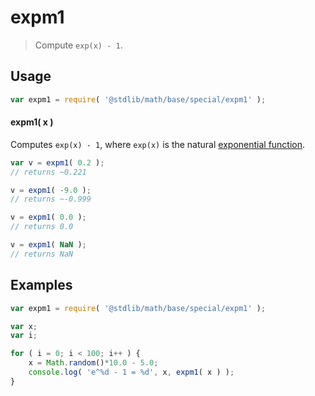 expm1
===

> Compute `exp(x) - 1`.

<!-- <usage> -->
## Usage

``` javascript
var expm1 = require( '@stdlib/math/base/special/expm1' );
```

#### expm1( x )

Computes `exp(x) - 1`, where `exp(x)` is the natural [exponential function][exponential-function].

``` javascript
var v = expm1( 0.2 );
// returns ~0.221

v = expm1( -9.0 );
// returns ~-0.999

v = expm1( 0.0 );
// returns 0.0

v = expm1( NaN );
// returns NaN
```

<!-- </usage> -->

<!-- <examples> -->
## Examples

``` javascript
var expm1 = require( '@stdlib/math/base/special/expm1' );

var x;
var i;

for ( i = 0; i < 100; i++ ) {
    x = Math.random()*10.0 - 5.0;
    console.log( 'e^%d - 1 = %d', x, expm1( x ) );
}
```

<!-- </examples> -->

<!-- <links> -->
[exponential-function]: https://en.wikipedia.org/wiki/Exponential_function
<!-- </links> -->
